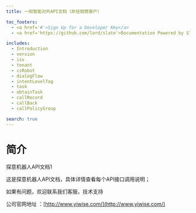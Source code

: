```yaml
---
title: 一知智能对外API文档（非经销商客户）

toc_footers:
  - <a href='#'>Sign Up for a Developer Key</a>
  - <a href='https://github.com/lord/slate'>Documentation Powered by Slate</a>

includes:
  - Introduction
  - version
  - isv
  - tenant
  - csRobot
  - dialogFlow
  - intentLevelTag
  - task
  - obtainTask
  - callRecord
  - callBack
  - callPolicyGroup

search: true
---
```


# 简介

探意机器人API文档1

这是探意机器人API文档，具体详情查看每个API接口调用说明；

如果有问题，欢迎联系我们客服，技术支持

公司官网地址 ：[http://www.yiwise.com/](http://www.yiwise.com/)



  
